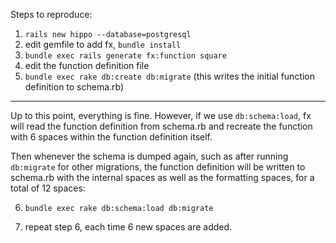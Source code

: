 Steps to reproduce:

1. `rails new hippo --database=postgresql`
2. edit gemfile to add fx, `bundle install`
3. `bundle exec rails generate fx:function square`
4. edit the function definition file
5. `bundle exec rake db:create db:migrate` (this writes the initial function definition to schema.rb)

-----

Up to this point, everything is fine. However, if we use `db:schema:load`, fx will
read the function definition from schema.rb and recreate the function with 6 spaces
within the function definition itself.

Then whenever the schema is dumped again, such as after running `db:migrate` for other
migrations, the function definition will be written to schema.rb with the internal
spaces as well as the formatting spaces, for a total of 12 spaces:

6. `bundle exec rake db:schema:load db:migrate`

7. repeat step 6, each time 6 new spaces are added.
